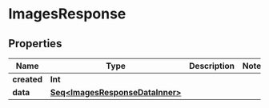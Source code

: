 

# ImagesResponse


## Properties

Name | Type | Description | Notes
------------ | ------------- | ------------- | -------------
**created** | **Int** |  | 
**data** | [**Seq&lt;ImagesResponseDataInner&gt;**](ImagesResponseDataInner.md) |  | 



